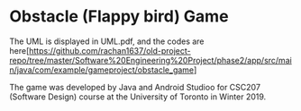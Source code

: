 # Obstacle (Flappy bird) Game

The UML is displayed in UML.pdf, and the codes are here[https://github.com/rachan1637/old-project-repo/tree/master/Software%20Engineering%20Project/phase2/app/src/main/java/com/example/gameproject/obstacle_game]


The game was developed by Java and Android Studioo for CSC207 (Software Design) course at the University of Toronto in Winter 2019.
